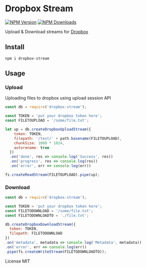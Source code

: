 # Dropbox Stream

[![NPM Version](https://img.shields.io/npm/v/dropbox-stream.svg?style=flat-square)](https://www.npmjs.com/package/dropbox-stream)
[![NPM Downloads](https://img.shields.io/npm/dt/dropbox-stream.svg?style=flat-square)](https://www.npmjs.com/package/dropbox-stream)

Upload & Download streams for [Dropbox](https://dropbox.com)

## Install

`npm i dropbox-stream`

## Usage

### Upload

Uploading files to dropbox using upload session API

```js
const db = require('dropbox-stream');

const TOKEN = 'put your dropbox token here';
const FILETOUPLOAD = '/some/file.txt';

let up = db.createDropboxUploadStream({
    token: TOKEN,
    filepath: '/test/' + path.basename(FILETOUPLOAD),
    chunkSize: 1000 * 1024,
    autorename: true
  })
  .on('done', res => console.log('Success', res))
  .on('progress', res => console.log(res))
  .on('error', err => console.log(err))

fs.createReadStream(FILETOUPLOAD).pipe(up);

```

### Download

```js
const db = require('dropbox-stream');

const TOKEN = 'put your dropbox token here';
const FILETODOWNLOAD = '/some/file.txt';
const FILETODOWNLOADTO = './file.txt';

db.createDropboxDownloadStream({
  token: TOKEN,
  filepath: FILETODOWNLOAD
})
.on('metadata', metadata => console.log('Metadata', metadata))
.on('error', err => console.log(err))
.pipe(fs.createWriteStream(FILETODOWNLOADTO));

```

License MIT

